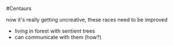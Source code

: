#Centaurs

now it's really getting uncreative, these races need to be improved

- living in forest with sentient trees
- can communicate with them (how?)